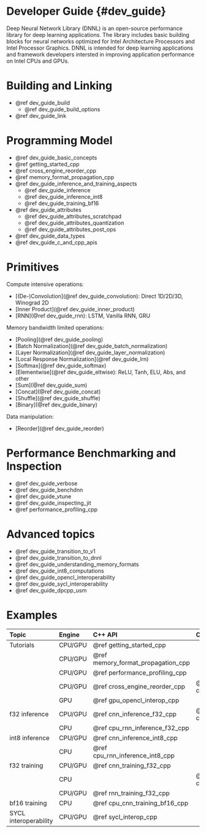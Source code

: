 Developer Guide {#dev_guide}
============================

Deep Neural Network Library (DNNL) is an
open-source performance library for deep learning applications. The library
includes basic building blocks for neural networks optimized
for Intel Architecture Processors and Intel Processor Graphics.
DNNL is intended for deep learning applications and framework
developers intersted in improving application performance
on Intel CPUs and GPUs.

# Building and Linking

 * @ref dev_guide_build
    * @ref dev_guide_build_options
 * @ref dev_guide_link

# Programming Model

 * @ref dev_guide_basic_concepts
 * @ref getting_started_cpp
 * @ref cross_engine_reorder_cpp
 * @ref memory_format_propagation_cpp
 * @ref dev_guide_inference_and_training_aspects
   * @ref dev_guide_inference
   * @ref dev_guide_inference_int8
   * @ref dev_guide_training_bf16
 * @ref dev_guide_attributes
   * @ref dev_guide_attributes_scratchpad
   * @ref dev_guide_attributes_quantization
   * @ref dev_guide_attributes_post_ops
 * @ref dev_guide_data_types
 * @ref dev_guide_c_and_cpp_apis

# Primitives

Compute intensive operations:
 * [(De-)Convolution](@ref dev_guide_convolution): Direct 1D/2D/3D, Winograd 2D
 * [Inner Product](@ref dev_guide_inner_product)
 * [RNN](@ref dev_guide_rnn): LSTM, Vanilla RNN, GRU

Memory bandwidth limited operations:
 * [Pooling](@ref dev_guide_pooling)
 * [Batch Normalization](@ref dev_guide_batch_normalization)
 * [Layer Normalization](@ref dev_guide_layer_normalization)
 * [Local Response Normalization](@ref dev_guide_lrn)
 * [Softmax](@ref dev_guide_softmax)
 * [Elementwise](@ref dev_guide_eltwise): ReLU, Tanh, ELU, Abs, and other
 * [Sum](@ref dev_guide_sum)
 * [Concat](@ref dev_guide_concat)
 * [Shuffle](@ref dev_guide_shuffle)
 * [Binary](@ref dev_guide_binary)

Data manipulation:
 * [Reorder](@ref dev_guide_reorder)

# Performance Benchmarking and Inspection

 * @ref dev_guide_verbose
 * @ref dev_guide_benchdnn
 * @ref dev_guide_vtune
 * @ref dev_guide_inspecting_jit
 * @ref performance_profiling_cpp

# Advanced topics

 * @ref dev_guide_transition_to_v1
 * @ref dev_guide_transition_to_dnnl
 * @ref dev_guide_understanding_memory_formats
 * @ref dev_guide_int8_computations
 * @ref dev_guide_opencl_interoperability
 * @ref dev_guide_sycl_interoperability
 * @ref dev_guide_dpcpp_usm

# Examples

| Topic                          | Engine   | C++ API                                | C API                        |
| :----                          | :---     | :----                                  | :---                         |
| Tutorials                      | CPU/GPU  | @ref getting_started_cpp               |                              |
|                                | CPU/GPU  | @ref memory_format_propagation_cpp     |                              |
|                                | CPU/GPU  | @ref performance_profiling_cpp         |                              |
|                                | CPU/GPU  | @ref cross_engine_reorder_cpp          | @ref cross_engine_reorder_c  |
|                                | GPU      | @ref gpu_opencl_interop_cpp            |                              |
| f32 inference                  | CPU/GPU  | @ref cnn_inference_f32_cpp             | @ref cnn_inference_f32_c     |
|                                | CPU      | @ref cpu_rnn_inference_f32_cpp         |                              |
| int8 inference                 | CPU/GPU  | @ref cnn_inference_int8_cpp            |                              |
|                                | CPU      | @ref cpu_rnn_inference_int8_cpp        |                              |
| f32 training                   | CPU/GPU  | @ref cnn_training_f32_cpp              |                              |
|                                | CPU      |                                        | @ref cpu_cnn_training_f32_c  |
|                                | CPU/GPU  | @ref rnn_training_f32_cpp              |                              |
| bf16 training                  | CPU      | @ref cpu_cnn_training_bf16_cpp         |                              |
| SYCL interoperability          | CPU/GPU  | @ref sycl_interop_cpp                  |                              |
